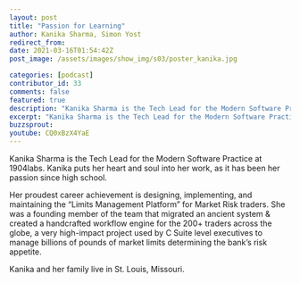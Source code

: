 ```yaml
---
layout: post
title: "Passion for Learning"
author: Kanika Sharma, Simon Yost
redirect_from:
date: 2021-03-16T01:54:42Z
post_image: /assets/images/show_img/s03/poster_kanika.jpg

categories: [podcast]
contributor_id: 33
comments: false
featured: true
description: "Kanika Sharma is the Tech Lead for the Modern Software Practice at 1904labs."
excerpt: "Kanika Sharma is the Tech Lead for the Modern Software Practice at 1904labs. She puts her heart and soul into her work, as it has been her passion since high school."
buzzsprout: 
youtube: CQ0xBzX4YaE
---
```

Kanika Sharma is the Tech Lead for the Modern Software Practice at 1904labs. Kanika puts her heart and soul into her work, as it has been her passion since high school.

Her proudest career achievement is designing, implementing, and maintaining the “Limits Management Platform” for Market Risk traders. She was a founding member of the team that migrated an ancient system & created a handcrafted workflow engine for the 200+ traders across the globe, a very high-impact project used by C Suite level executives to manage billions of pounds of market limits determining the bank’s risk appetite.

Kanika and her family live in St. Louis, Missouri.
